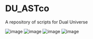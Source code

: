 # DU_ASTco
A repository of scripts for Dual Universe

![image](https://user-images.githubusercontent.com/93654396/179393311-a61e1279-ed72-4fa7-9e3e-f02c05c673fe.png)
![image](https://user-images.githubusercontent.com/93654396/179393292-935edabb-7020-410f-a3e2-c915c553f162.png)
![image](https://user-images.githubusercontent.com/93654396/179393301-a59240f5-cfd3-4cdf-b8a3-d10331d2d1c0.png)
![image](https://user-images.githubusercontent.com/93654396/179393306-b30dbc6d-4f4b-4ada-b00f-41e7fa8f70db.png)
